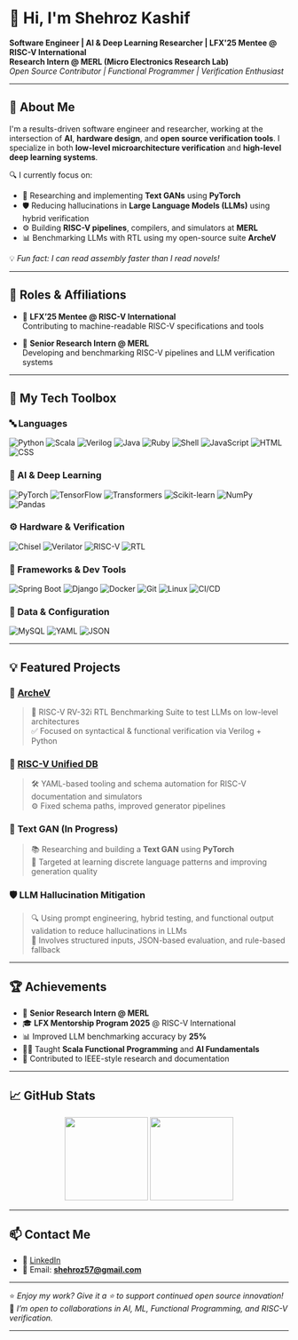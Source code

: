 # 👋 Hi, I'm Shehroz Kashif

**Software Engineer | AI & Deep Learning Researcher | LFX'25 Mentee @ RISC-V International**  
**Research Intern @ MERL (Micro Electronics Research Lab)**  
*Open Source Contributor | Functional Programmer | Verification Enthusiast*

---

## 🚀 About Me

I'm a results-driven software engineer and researcher, working at the intersection of **AI**, **hardware design**, and **open source verification tools**. I specialize in both **low-level microarchitecture verification** and **high-level deep learning systems**.

🔍 I currently focus on:
- 🧠 Researching and implementing **Text GANs** using **PyTorch**
- 🛡️ Reducing hallucinations in **Large Language Models (LLMs)** using hybrid verification
- ⚙️ Building **RISC-V pipelines**, compilers, and simulators at **MERL**
- 📊 Benchmarking LLMs with RTL using my open-source suite **ArcheV**

💡 *Fun fact: I can read assembly faster than I read novels!*

---

## 🧠 Roles & Affiliations

- 🔹 **LFX’25 Mentee @ RISC-V International**  
  Contributing to machine-readable RISC-V specifications and tools

- 🔹 **Senior Research Intern @ MERL**  
  Developing and benchmarking RISC-V pipelines and LLM verification systems

---

## 🧰 My Tech Toolbox

### 🔤 Languages
![Python](https://img.shields.io/badge/Python-3776AB?style=flat&logo=python)
![Scala](https://img.shields.io/badge/Scala-DC322F?style=flat&logo=scala)
![Verilog](https://img.shields.io/badge/Verilog-blue?style=flat)
![Java](https://img.shields.io/badge/Java-007396?style=flat&logo=java)
![Ruby](https://img.shields.io/badge/Ruby-CC342D?style=flat&logo=ruby)
![Shell](https://img.shields.io/badge/Shell-4EAA25?style=flat&logo=gnu-bash)
![JavaScript](https://img.shields.io/badge/JavaScript-F7DF1E?style=flat&logo=javascript)
![HTML](https://img.shields.io/badge/HTML5-E34F26?style=flat&logo=html5)
![CSS](https://img.shields.io/badge/CSS3-1572B6?style=flat&logo=css3)

### 🧠 AI & Deep Learning
![PyTorch](https://img.shields.io/badge/PyTorch-EE4C2C?style=flat&logo=pytorch)
![TensorFlow](https://img.shields.io/badge/TensorFlow-FF6F00?style=flat&logo=tensorflow)
![Transformers](https://img.shields.io/badge/Transformers-yellow?style=flat&logo=huggingface&logoColor=black)
![Scikit-learn](https://img.shields.io/badge/Scikit--learn-F7931E?style=flat&logo=scikit-learn)
![NumPy](https://img.shields.io/badge/NumPy-013243?style=flat&logo=numpy)
![Pandas](https://img.shields.io/badge/Pandas-150458?style=flat&logo=pandas)

### ⚙️ Hardware & Verification
![Chisel](https://img.shields.io/badge/Chisel-DC322F?style=flat)
![Verilator](https://img.shields.io/badge/Verilator-2C3E50?style=flat)
![RISC-V](https://img.shields.io/badge/RISC--V-005BBB?style=flat)
![RTL](https://img.shields.io/badge/RTL-Green?style=flat)

### 🧰 Frameworks & Dev Tools
![Spring Boot](https://img.shields.io/badge/Spring_Boot-6DB33F?style=flat&logo=spring-boot)
![Django](https://img.shields.io/badge/Django-092E20?style=flat&logo=django)
![Docker](https://img.shields.io/badge/Docker-2496ED?style=flat&logo=docker)
![Git](https://img.shields.io/badge/Git-F05032?style=flat&logo=git)
![Linux](https://img.shields.io/badge/Linux-FCC624?style=flat&logo=linux)
![CI/CD](https://img.shields.io/badge/CI/CD-0A0A0A?style=flat)

### 🧾 Data & Configuration
![MySQL](https://img.shields.io/badge/MySQL-4479A1?style=flat&logo=mysql)
![YAML](https://img.shields.io/badge/YAML-FFA500?style=flat)
![JSON](https://img.shields.io/badge/JSON-000000?style=flat)

---

## 💡 Featured Projects

### 🔬 [ArcheV](https://github.com/merledu/ArcheV)
> 🧪 RISC-V RV-32i RTL Benchmarking Suite to test LLMs on low-level architectures  
> ✅ Focused on syntactical & functional verification via Verilog + Python

### 📘 [RISC-V Unified DB](https://github.com/riscv-software-src/riscv-unified-db)
> 🛠️ YAML-based tooling and schema automation for RISC-V documentation and simulators  
> ⚙️ Fixed schema paths, improved generator pipelines

### 🧠 **Text GAN (In Progress)**
> 📚 Researching and building a **Text GAN** using **PyTorch**  
> 🎯 Targeted at learning discrete language patterns and improving generation quality

### 🛡️ LLM Hallucination Mitigation
> 🔍 Using prompt engineering, hybrid testing, and functional output validation to reduce hallucinations in LLMs  
> 🧩 Involves structured inputs, JSON-based evaluation, and rule-based fallback

---

## 🏆 Achievements

- 🧪 **Senior Research Intern @ MERL**
- 🎓 **LFX Mentorship Program 2025** @ RISC-V International
- 📊 Improved LLM benchmarking accuracy by **25%**
- 👨‍🏫 Taught **Scala Functional Programming** and **AI Fundamentals**
- 📝 Contributed to IEEE-style research and documentation

---

## 📈 GitHub Stats

<p align="center">
  <img src="https://github-readme-stats.vercel.app/api?username=Shehrozkashif&show_icons=true&theme=tokyonight" height="150"/>
  <img src="https://github-readme-streak-stats.herokuapp.com/?user=Shehrozkashif&theme=tokyonight" height="150"/>
</p>

---

## 📫 Contact Me

- 💼 [LinkedIn](https://linkedin.com/in/shehroz-kashif)
- 📧 Email: **shehroz57@gmail.com**

---

⭐ *Enjoy my work? Give it a ⭐ to support continued open source innovation!*  
🤝 *I’m open to collaborations in AI, ML, Functional Programming, and RISC-V verification.*

---
